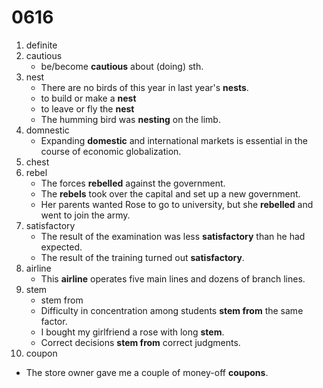 # 0616

1. definite
2. cautious
   - be/become **cautious** about (doing) sth.
3. nest
   - There are no birds of this year in last year's **nests**.
   - to build or make a **nest**
   - to leave or fly the **nest**
   - The humming bird was **nesting** on the limb.
4. domnestic
   - Expanding **domestic** and international markets is essential in the course of economic globalization.
5. chest
6. rebel
   - The forces **rebelled** against the government.
   - The **rebels** took over the capital and set up a new government.
   - Her parents wanted Rose to go to university, but she **rebelled** and went to join the army.
7. satisfactory
   - The result of the examination was less **satisfactory** than he had expected.
   - The result of the training turned out **satisfactory**.
8. airline
   - This **airline** operates five main lines and dozens of branch lines.
9. stem
   - stem from
   - Difficulty in concentration among students **stem from** the same factor.
   - I bought my girlfriend a rose with long **stem**.
   - Correct decisions **stem from** correct judgments.
10. coupon
   - The store owner gave me a couple of money-off **coupons**.